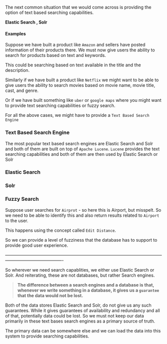 The next common situation that we would come across is providing the option of text based searching capabilities. 

**Elastic Search , Solr**
#### Examples

Suppose we have built a product like `Amazon` and sellers have posted information of their products there. We must now give users the ability to search for products based on text and keywords. 

This could be searching based on text available in the title and the description.

Similarly if we have built a product like `Netflix` we might want to be able to give users the ability to search movies based on movie name, movie title, cast, and genre.

Or if we have built something like `uber` or `google maps` where you might want to provide text searching capabilities or fuzzy search.

For all the above cases, we might have to provide a `Text Based Search Engine`

### Text Based Search Engine

The most popular text based search engines are Elastic Search and Solr and both of them are built on top of `Apache Lucene`. `Lucene` provides the text searching capabilities and both of them are then used by Elastic Search or Solr

### Elastic Search

### Solr

### Fuzzy Search

Suppose user searches for `Airprot` - so here this is Airport, but misspelt. So we need to be able to identify this and also return results related to `Airport` to the user.

This happens using the concept called `Edit Distance`.

So we can provide a level of fuzziness that the database has to support to provide good user experience.

—————————————————————————————————————————————————-

So wherever we need search capablities, we either use Elastic Search or Solr. And reiterating, these are not databases, but rather Search engines. 

> **The difference between a search engines and a database is that, whenever we write something in a database, it gives us a `guarantee` that the data would not be lost.**

Both of the data stores Elastic Search and Solr, do not give us any such guarantees. While it gives guarantees of availability and redundancy and all of that, potentially data could be lost. So we must not keep our data primarily in these text bases search engines as a primary source of truth.

The primary data can be somewhere else and we can load the data into this system to provide searching capabilities. 
